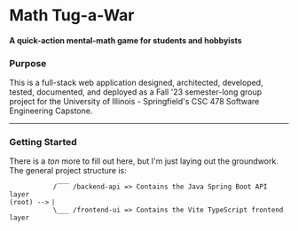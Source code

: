 # Math Tug-a-War
#### A quick-action mental-math game for students and hobbyists


### Purpose
This is a full-stack web application designed, architected, developed, tested, documented, and deployed as a Fall '23 semester-long group project for the University of Illinois - Springfield's CSC 478 Software Engineering Capstone.


---
###  Getting Started

There is a *ton* more to fill out here, but I'm just laying out the groundwork. The general project structure is:

```
           /‾‾‾ /backend-api => Contains the Java Spring Boot API layer
(root) --> ⎸
           \___ /frontend-ui => Contains the Vite TypeScript frontend layer
```